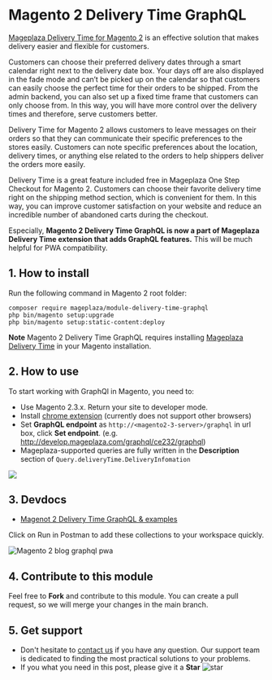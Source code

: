 # Magento 2 Delivery Time GraphQL

[Mageplaza Delivery Time for Magento 2](https://www.mageplaza.com/magento-2-delivery-time-extension/) is an effective solution that makes delivery easier and flexible for customers. 

Customers can choose their preferred delivery dates through a smart calendar right next to the delivery date box. Your days off are also displayed in the fade mode and can’t be picked up on the calendar so that customers can easily choose the perfect time for their orders to be shipped. From the admin backend, you can also set up a fixed time frame that customers can only choose from. In this way, you will have more control over the delivery times and therefore, serve customers better. 

Delivery Time for Magento 2 allows customers to leave messages on their orders so that they can communicate their specific preferences to the stores easily. Customers can note specific preferences about the location, delivery times, or anything else related to the orders to help shippers deliver the orders more easily. 

Delivery Time is a great feature included free in Mageplaza One Step Checkout for Magento 2. Customers can choose their favorite delivery time right on the shipping method section, which is convenient for them. In this way, you can improve customer satisfaction on your website and reduce an incredible number of abandoned carts during the checkout. 

Especially, **Magento 2 Delivery Time GraphQL is now a part of Mageplaza Delivery Time extension that adds GraphQL features.** This will be much helpful for PWA compatibility.

## 1. How to install
Run the following command in Magento 2 root folder:

```
composer require mageplaza/module-delivery-time-graphql
php bin/magento setup:upgrade
php bin/magento setup:static-content:deploy
```

**Note**
Magento 2 Delivery Time GraphQL requires installing [Mageplaza Delivery Time](https://www.mageplaza.com/magento-2-delivery-time-extension/) in your Magento installation. 

## 2. How to use

To start working with GraphQl in Magento, you need to:
- Use Magento 2.3.x. Return your site to developer mode.
- Install [chrome extension](https://chrome.google.com/webstore/detail/chromeiql/fkkiamalmpiidkljmicmjfbieiclmeij?hl=en) (currently does not support other browsers)
- Set **GraphQL endpoint** as `http://<magento2-3-server>/graphql` in url box, click **Set endpoint**. (e.g. http://develop.mageplaza.com/graphql/ce232/graphql)
- Mageplaza-supported queries are fully written in the **Description** section of `Query.deliveryTime.DeliveryInfomation`

![](https://i.imgur.com/8OW0Y2G.png)

## 3. Devdocs  
- [Magenot 2 Delivery Time GraphQL & examples](https://documenter.getpostman.com/view/10589000/SzYXWeR9?version=latest)

Click on Run in Postman to add these collections to your workspace quickly.

![Magento 2 blog graphql pwa](https://i.imgur.com/lhsXlUR.gif)

## 4. Contribute to this module 
Feel free to **Fork** and contribute to this module. You can create a pull request, so we will merge your changes in the main branch. 

## 5. Get support 
- Don't hesitate to [contact us](https://www.mageplaza.com/contact.html) if you have any question. Our support team is dedicated to finding the most practical solutions to your problems.  
- If you what you need in this post, please give it a **Star** ![star](https://i.imgur.com/S8e0ctO.png)

